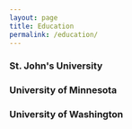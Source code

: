 ```yaml
---
layout: page
title: Education
permalink: /education/
---
```


### St. John's University

### University of Minnesota

### University of Washington